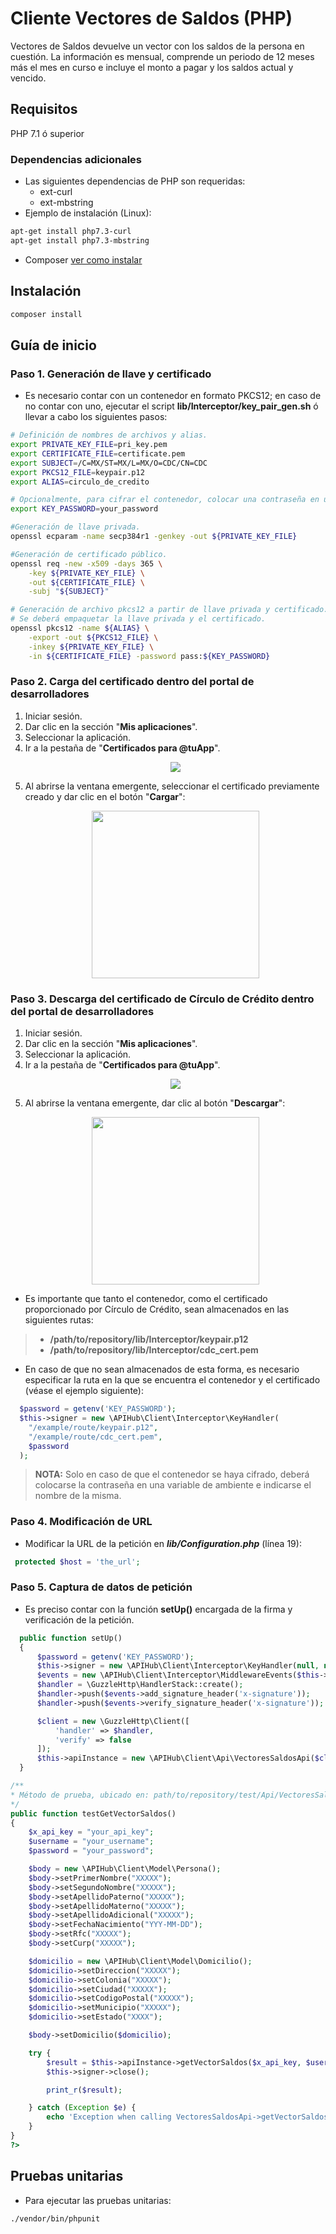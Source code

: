 # Cliente Vectores de Saldos (PHP)
Vectores de Saldos devuelve un vector con los saldos de la persona en cuestión. La información es mensual, comprende un periodo de 12 meses más el mes en curso e incluye el monto a pagar y los saldos actual y vencido.

## Requisitos
PHP 7.1 ó superior

### Dependencias adicionales
- Las siguientes dependencias de PHP son requeridas:
    - ext-curl
    - ext-mbstring
- Ejemplo de instalación (Linux):

```sh
apt-get install php7.3-curl
apt-get install php7.3-mbstring
```
- Composer [ver como instalar][1]

## Instalación
```sh
composer install
```

## Guía de inicio

### Paso 1. Generación de llave y certificado

- Es necesario contar con un contenedor en formato PKCS12; en caso de no contar con uno, ejecutar el script **lib/Interceptor/key_pair_gen.sh** ó llevar a cabo los siguientes pasos:

```sh
# Definición de nombres de archivos y alias.
export PRIVATE_KEY_FILE=pri_key.pem
export CERTIFICATE_FILE=certificate.pem
export SUBJECT=/C=MX/ST=MX/L=MX/O=CDC/CN=CDC
export PKCS12_FILE=keypair.p12
export ALIAS=circulo_de_credito

# Opcionalmente, para cifrar el contenedor, colocar una contraseña en una variable de ambiente.
export KEY_PASSWORD=your_password

#Generación de llave privada.
openssl ecparam -name secp384r1 -genkey -out ${PRIVATE_KEY_FILE}

#Generación de certificado público.
openssl req -new -x509 -days 365 \
    -key ${PRIVATE_KEY_FILE} \
    -out ${CERTIFICATE_FILE} \
    -subj "${SUBJECT}"

# Generación de archivo pkcs12 a partir de llave privada y certificado.
# Se deberá empaquetar la llave privada y el certificado.
openssl pkcs12 -name ${ALIAS} \
    -export -out ${PKCS12_FILE} \
    -inkey ${PRIVATE_KEY_FILE} \
    -in ${CERTIFICATE_FILE} -password pass:${KEY_PASSWORD}
```

### Paso 2. Carga del certificado dentro del portal de desarrolladores
 1. Iniciar sesión.
 2. Dar clic en la sección "**Mis aplicaciones**".
 3. Seleccionar la aplicación.
 4. Ir a la pestaña de "**Certificados para @tuApp**".
    <p align="center">
      <img src="https://github.com/APIHub-CdC/imagenes-cdc/blob/master/applications.png">
    </p>
 5. Al abrirse la ventana emergente, seleccionar el certificado previamente creado y dar clic en el botón "**Cargar**":
    <p align="center">
      <img src="https://github.com/APIHub-CdC/imagenes-cdc/blob/master/upload_cert.png" width="268">
    </p>

### Paso 3. Descarga del certificado de Círculo de Crédito dentro del portal de desarrolladores
 1. Iniciar sesión.
 2. Dar clic en la sección "**Mis aplicaciones**".
 3. Seleccionar la aplicación.
 4. Ir a la pestaña de "**Certificados para @tuApp**".
    <p align="center">
        <img src="https://github.com/APIHub-CdC/imagenes-cdc/blob/master/applications.png">
    </p>
 5. Al abrirse la ventana emergente, dar clic al botón "**Descargar**":
    <p align="center">
        <img src="https://github.com/APIHub-CdC/imagenes-cdc/blob/master/download_cert.png" width="268">
    </p>
  
 - Es importante que tanto el contenedor, como el certificado proporcionado por Círculo de Crédito, sean almacenados en las siguientes rutas:
 > - **/path/to/repository/lib/Interceptor/keypair.p12**
 > - **/path/to/repository/lib/Interceptor/cdc_cert.pem**
 
 - En caso de que no sean almacenados de esta forma, es necesario especificar la ruta en la que se encuentra el contenedor y el certificado (véase el ejemplo siguiente):
```php
  $password = getenv('KEY_PASSWORD');
  $this->signer = new \APIHub\Client\Interceptor\KeyHandler(
    "/example/route/keypair.p12",
    "/example/route/cdc_cert.pem",
    $password
  );
```
 > **NOTA:** Solo en caso de que el contenedor se haya cifrado, deberá colocarse la contraseña en una variable de ambiente e indicarse el nombre de la misma.

### Paso 4. Modificación de URL

 - Modificar la URL de la petición en ***lib/Configuration.php*** (línea 19):

 ```php
  protected $host = 'the_url';
 ```

### Paso 5. Captura de datos de petición

- Es preciso contar con la función **setUp()** encargada de la firma y verificación de la petición.

```php
  public function setUp()
  {
      $password = getenv('KEY_PASSWORD');
      $this->signer = new \APIHub\Client\Interceptor\KeyHandler(null, null, $password);
      $events = new \APIHub\Client\Interceptor\MiddlewareEvents($this->signer);
      $handler = \GuzzleHttp\HandlerStack::create();
      $handler->push($events->add_signature_header('x-signature'));
      $handler->push($events->verify_signature_header('x-signature'));

      $client = new \GuzzleHttp\Client([
          'handler' => $handler,
          'verify' => false
      ]);
      $this->apiInstance = new \APIHub\Client\Api\VectoresSaldosApi($client);
  }
```

```php
/**
* Método de prueba, ubicado en: path/to/repository/test/Api/VectoresSaldosApiTest.php
*/
public function testGetVectorSaldos()
{
    $x_api_key = "your_api_key";
    $username = "your_username";
    $password = "your_password";

    $body = new \APIHub\Client\Model\Persona();
    $body->setPrimerNombre("XXXXX");
    $body->setSegundoNombre("XXXXX");
    $body->setApellidoPaterno("XXXXX");
    $body->setApellidoMaterno("XXXXX");
    $body->setApellidoAdicional("XXXXX");
    $body->setFechaNacimiento("YYY-MM-DD");
    $body->setRfc("XXXXX");
    $body->setCurp("XXXXX");

    $domicilio = new \APIHub\Client\Model\Domicilio();
    $domicilio->setDireccion("XXXXX");
    $domicilio->setColonia("XXXXX");
    $domicilio->setCiudad("XXXXX");
    $domicilio->setCodigoPostal("XXXXX");
    $domicilio->setMunicipio("XXXXX");
    $domicilio->setEstado("XXXX");

    $body->setDomicilio($domicilio);

    try {
        $result = $this->apiInstance->getVectorSaldos($x_api_key, $username, $password, $body);
        $this->signer->close();

        print_r($result);

    } catch (Exception $e) {
        echo 'Exception when calling VectoresSaldosApi->getVectorSaldos: ', $e->getMessage(), PHP_EOL;
    }
}
?>
```

## Pruebas unitarias

- Para ejecutar las pruebas unitarias:

```sh
./vendor/bin/phpunit
```

[1]: https://getcomposer.org/doc/00-intro.md#installation-linux-unix-macos
